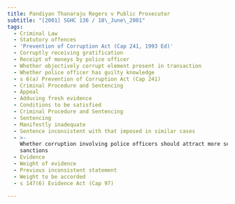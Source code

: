 ```yaml
---
title: Pandiyan Thanaraju Rogers v Public Prosecutor
subtitle: "[2001] SGHC 136 / 18\_June\_2001"
tags:
  - Criminal Law
  - Statutory offences
  - 'Prevention of Corruption Act (Cap 241, 1993 Ed)'
  - Corruptly receiving gratification
  - Receipt of moneys by police officer
  - Whether objectively corrupt element present in transaction
  - Whether police officer has guilty knowledge
  - s 6(a) Prevention of Corruption Act (Cap 241)
  - Criminal Procedure and Sentencing
  - Appeal
  - Adducing fresh evidence
  - Conditions to be satisfied
  - Criminal Procedure and Sentencing
  - Sentencing
  - Manifestly inadequate
  - Sentence inconsistent with that imposed in similar cases
  - >-
    Whether corruption involving police officers should attract more severe
    sanctions
  - Evidence
  - Weight of evidence
  - Previous inconsistent statement
  - Weight to be accorded
  - s 147(6) Evidence Act (Cap 97)

---
```


